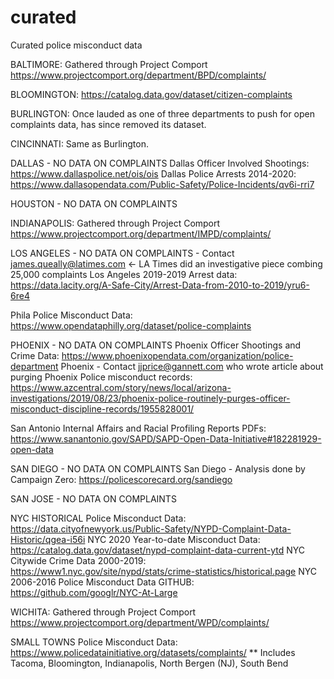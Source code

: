# curated
Curated police misconduct data

BALTIMORE: Gathered through Project Comport https://www.projectcomport.org/department/BPD/complaints/

BLOOMINGTON: https://catalog.data.gov/dataset/citizen-complaints

BURLINGTON: Once lauded as one of three departments to push for open complaints data, has since removed its dataset.

CINCINNATI: Same as Burlington.

DALLAS - NO DATA ON COMPLAINTS
Dallas Officer Involved Shootings: https://www.dallaspolice.net/ois/ois
Dallas Police Arrests 2014-2020: https://www.dallasopendata.com/Public-Safety/Police-Incidents/qv6i-rri7

HOUSTON - NO DATA ON COMPLAINTS

INDIANAPOLIS: Gathered through Project Comport https://www.projectcomport.org/department/IMPD/complaints/

LOS ANGELES - NO DATA ON COMPLAINTS - Contact james.queally@latimes.com <- LA Times did an investigative piece combing 25,000 complaints
Los Angeles 2019-2019 Arrest data: https://data.lacity.org/A-Safe-City/Arrest-Data-from-2010-to-2019/yru6-6re4

Phila Police Misconduct Data: https://www.opendataphilly.org/dataset/police-complaints

PHOENIX - NO DATA ON COMPLAINTS
Phoenix Officer Shootings and Crime Data: https://www.phoenixopendata.com/organization/police-department
Phoenix - Contact jjprice@gannett.com who wrote article about purging Phoenix Police misconduct records: https://www.azcentral.com/story/news/local/arizona-investigations/2019/08/23/phoenix-police-routinely-purges-officer-misconduct-discipline-records/1955828001/

San Antonio Internal Affairs and Racial Profiling Reports PDFs: https://www.sanantonio.gov/SAPD/SAPD-Open-Data-Initiative#182281929-open-data

SAN DIEGO - NO DATA ON COMPLAINTS
San Diego - Analysis done by Campaign Zero: https://policescorecard.org/sandiego

SAN JOSE - NO DATA ON COMPLAINTS

NYC HISTORICAL Police Misconduct Data: https://data.cityofnewyork.us/Public-Safety/NYPD-Complaint-Data-Historic/qgea-i56i
NYC 2020 Year-to-date Misconduct Data: https://catalog.data.gov/dataset/nypd-complaint-data-current-ytd
NYC Citywide Crime Data 2000-2019: https://www1.nyc.gov/site/nypd/stats/crime-statistics/historical.page
NYC 2006-2016 Police Misconduct Data GITHUB: https://github.com/googlr/NYC-At-Large

WICHITA: Gathered through Project Comport https://www.projectcomport.org/department/WPD/complaints/

SMALL TOWNS Police Misconduct Data: https://www.policedatainitiative.org/datasets/complaints/
** Includes Tacoma, Bloomington, Indianapolis, North Bergen (NJ), South Bend
